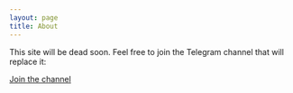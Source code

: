 ```yaml
---
layout: page
title: About
---
```


<p class="message">
  This site will be dead soon. Feel free to join the Telegram channel that will replace it:  
  
  <a href="https://t.me/s/HackishSpace">Join the channel</a>
</p>


